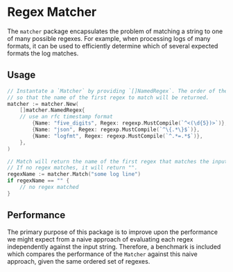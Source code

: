 # Regex Matcher

The `matcher` package encapsulates the problem of matching a string to one of many possible regexes. 
For example, when processing logs of many formats, it can be used to efficiently determine which of several
expected formats the log matches.

## Usage

```go
// Instantate a `Matcher` by providing `[]NamedRegex`. The order of these values is respected
// so that the name of the first regex to match will be returned.
matcher := matcher.New(
	[]matcher.NamedRegex{
    // use an rfc timestamp format
		{Name: "five_digits", Regex: regexp.MustCompile(`^<(\d{5})>`)},
		{Name: "json", Regex: regexp.MustCompile(`^\{.*\}$`)},
		{Name: "logfmt", Regex: regexp.MustCompile(`^.*=.*$`)},
	},
)

// Match will return the name of the first regex that matches the input string.
// If no regex matches, it will return "".
regexName := matcher.Match("some log line")
if regexName == "" {
	// no regex matched
}
```

## Performance

The primary purpose of this package is to improve upon the performance we might expect from a naive
approach of evaluating each regex independently against the input string. Therefore, a benchmark is
included which compares the performance of the `Matcher` against this naive approach, given the same
ordered set of regexes.